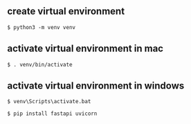 ## create virtual environment

```console
$ python3 -m venv venv
```

## activate virtual environment in mac

```console
$ . venv/bin/activate
```

## activate virtual environment in windows

```console
$ venv\Scripts\activate.bat
```

```console
$ pip install fastapi uvicorn
```
